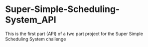 # Super-Simple-Scheduling-System_API
This is the first part (API) of a two part project for the Super Simple Scheduling System challenge
